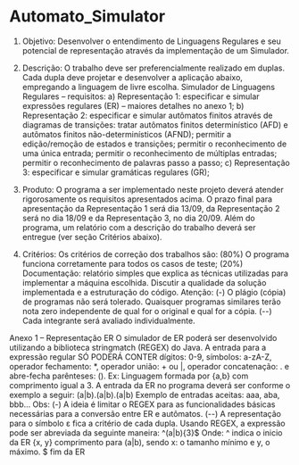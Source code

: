 # Automato_Simulator
1. Objetivo: 
Desenvolver o entendimento de Linguagens Regulares e seu potencial de representação através da implementação de um Simulador.

2. Descrição: 
O trabalho deve ser preferencialmente realizado em duplas. Cada dupla deve projetar e desenvolver a aplicação abaixo, empregando a linguagem de livre escolha.
Simulador de Linguagens Regulares – requisitos:
a) Representação 1: especificar e simular expressões regulares (ER) – maiores detalhes no anexo 1;
b) Representação 2: especificar e simular autômatos finitos através de diagramas de transições:
tratar autômatos finitos determinístico (AFD) e autômatos finitos não-determinísticos (AFND);
permitir a edição/remoção de estados e transições;
permitir o reconhecimento de uma única entrada;
permitir o reconhecimento de múltiplas entradas;
permitir o reconhecimento de palavras passo a passo;
c) Representação 3: especificar e simular gramáticas regulares (GR);

3. Produto: 
O programa a ser implementado neste projeto deverá atender rigorosamente os requisitos apresentados acima.
O prazo final para apresentação da Representação 1 será dia 13/09, da Representação 2 será no dia 18/09 e da Representação 3, no dia 20/09. Além do programa, um relatório com a descrição do trabalho deverá ser entregue (ver seção Critérios abaixo).

4. Critérios: 
Os critérios de correção dos trabalhos são:
(80%) O programa funciona corretamente para todos os casos de teste;
(20%) Documentação: relatório simples que explica as técnicas utilizadas para implementar a máquina escolhida. Discutir a qualidade da solução implementada e a estruturação do código.
Atenção:
(-) O plágio (cópia) de programas não será tolerado. Quaisquer programas similares terão nota zero independente de qual for o original e qual for a cópia.
(--) Cada integrante será avaliado individualmente.

Anexo 1 – Representação ER
O simulador de ER poderá ser desenvolvido utilizando a biblioteca stringmatch (REGEX) do Java. A entrada para a expressão regular SÓ PODERÁ CONTER dígitos: 0-9, símbolos: a-zA-Z, operador fechamento: *, operador união: + ou |, operador concatenação: . e abre-fecha parênteses: ().
Ex: Linguagem formada por {a,b} com comprimento igual a 3.
A entrada da ER no programa deverá ser conforme o exemplo a seguir: (a|b).(a|b).(a|b)
Exemplo de entradas aceitas: aaa, aba, bbb...
Obs:
(-) A ideia é limitar o REGEX para as funcionalidades básicas necessárias para a conversão entre ER e autômatos.
(--) A representação para o símbolo ε fica a critério de cada dupla.
Usando REGEX, a expressão pode ser abreviada da seguinte maneira: ^(a|b){3}$
Onde:
^ indica o inicio da ER
{x, y} comprimento para (a|b), sendo x: o tamanho mínimo e y, o máximo.
$ fim da ER 
